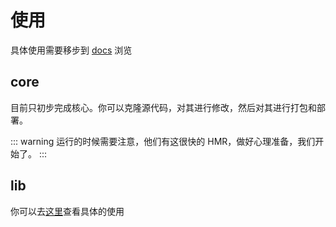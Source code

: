 # 使用

具体使用需要移步到 [docs](/components/) 浏览

## core

目前只初步完成核心。你可以克隆源代码，对其进行修改，然后对其进行打包和部署。

::: warning
  运行的时候需要注意，他们有这很快的 HMR，做好心理准备，我们开始了。
:::

## lib

你可以去[这里](/components/lib)查看具体的使用
